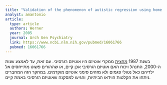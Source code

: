 ```yaml
---
title: "Validation of the phenomenon of autistic regression using home videotapes"
analyst: amantonio
article:
  type: article
  authors: Werner
  year: 2005
  journal: Arch Gen Psychiatry
  link: https://www.ncbi.nlm.nih.gov/pubmed/16061766
  pubmed: 16061766
---
```


בשנת 1987 [מחצית](https://www.ncbi.nlm.nih.gov/pubmed/3437611) ממקרי אוטיזם היו אוטיזם רגרסיבי. עם זאת, עד לאמצע שנות ה-2000, התנהל ויכוח האם אוטיזם רגרסיבי אכן קיים, או שההורים פשוט מתייחסים אל ילדיהם כאל נטולי פגמים ולא מזהים סימני אוטיזם מוקדמים. במחקר הזה המחברים ניתחו את הקלטות הוידאו הביתיות, והגיעו למסקנה שאוטיזם רגרסיבי באמת קיים.
